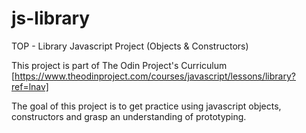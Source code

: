 # js-library
TOP - Library Javascript Project (Objects &amp; Constructors)

This project is part of The Odin Project's Curriculum [https://www.theodinproject.com/courses/javascript/lessons/library?ref=lnav]

The goal of this project is to get practice using javascript objects, constructors and grasp an understanding of prototyping.